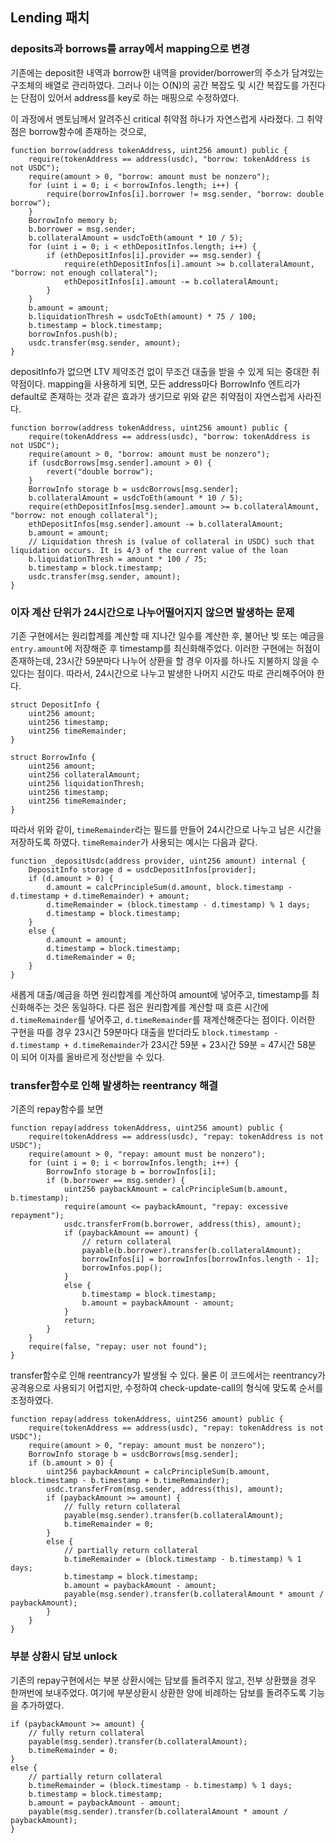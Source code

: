 ## Lending 패치
### deposits과 borrows를 array에서 mapping으로 변경
기존에는 deposit한 내역과 borrow한 내역을 provider/borrower의 주소가 담겨있는 구조체의 배열로 관리하였다. 그러나 이는 O(N)의 공간 복잡도 및 시간 복잡도를 가진다는 단점이 있어서 address를 key로 하는 매핑으로 수정하였다.

이 과정에서 멘토님께서 알려주신 critical 취약점 하나가 자연스럽게 사라졌다. 그 취약점은 borrow함수에 존재하는 것으로,
```solidity
function borrow(address tokenAddress, uint256 amount) public {
    require(tokenAddress == address(usdc), "borrow: tokenAddress is not USDC");
    require(amount > 0, "borrow: amount must be nonzero");
    for (uint i = 0; i < borrowInfos.length; i++) {
        require(borrowInfos[i].borrower != msg.sender, "borrow: double borrow");
    }
    BorrowInfo memory b;
    b.borrower = msg.sender;
    b.collateralAmount = usdcToEth(amount * 10 / 5);
    for (uint i = 0; i < ethDepositInfos.length; i++) {
        if (ethDepositInfos[i].provider == msg.sender) {
            require(ethDepositInfos[i].amount >= b.collateralAmount, "borrow: not enough collateral");
            ethDepositInfos[i].amount -= b.collateralAmount;
        }
    }
    b.amount = amount;
    b.liquidationThresh = usdcToEth(amount) * 75 / 100;
    b.timestamp = block.timestamp;
    borrowInfos.push(b);
    usdc.transfer(msg.sender, amount);
}
```

depositInfo가 없으면 LTV 제약조건 없이 무조건 대출을 받을 수 있게 되는 중대한 취약점이다. mapping을 사용하게 되면, 모든 address마다 BorrowInfo 엔트리가 default로 존재하는 것과 같은 효과가 생기므로 위와 같은 취약점이 자연스럽게 사라진다.

```solidity
function borrow(address tokenAddress, uint256 amount) public {
    require(tokenAddress == address(usdc), "borrow: tokenAddress is not USDC");
    require(amount > 0, "borrow: amount must be nonzero");
    if (usdcBorrows[msg.sender].amount > 0) {
        revert("double borrow");
    }
    BorrowInfo storage b = usdcBorrows[msg.sender];
    b.collateralAmount = usdcToEth(amount * 10 / 5);
    require(ethDepositInfos[msg.sender].amount >= b.collateralAmount, "borrow: not enough collateral");
    ethDepositInfos[msg.sender].amount -= b.collateralAmount;
    b.amount = amount;
    // Liquidation thresh is (value of collateral in USDC) such that liquidation occurs. It is 4/3 of the current value of the loan
    b.liquidationThresh = amount * 100 / 75;
    b.timestamp = block.timestamp;
    usdc.transfer(msg.sender, amount);
}
```

### 이자 계산 단위가 24시간으로 나누어떨어지지 않으면 발생하는 문제
기존 구현에서는 원리합계를 계산할 때 지나간 일수를 계산한 후, 불어난 빚 또는 예금을 `entry.amount`에 저장해준 후 timestamp를 최신화해주었다. 이러한 구현에는 허점이 존재하는데, 23시간 59분마다 나누어 상환을 할 경우 이자를 하나도 지불하지 않을 수 있다는 점이다. 따라서, 24시간으로 나누고 발생한 나머지 시간도 따로 관리해주어야 한다.

```solidity
struct DepositInfo {
    uint256 amount;
    uint256 timestamp;
    uint256 timeRemainder;
}

struct BorrowInfo {
    uint256 amount;
    uint256 collateralAmount;
    uint256 liquidationThresh;
    uint256 timestamp;
    uint256 timeRemainder;
}
```

따라서 위와 같이, `timeRemainder`라는 필드를 만들어 24시간으로 나누고 남은 시간을 저장하도록 하였다. `timeRemainder`가 사용되는 예시는 다음과 같다.

```solidity
function _depositUsdc(address provider, uint256 amount) internal {
    DepositInfo storage d = usdcDepositInfos[provider];
    if (d.amount > 0) {
        d.amount = calcPrincipleSum(d.amount, block.timestamp - d.timestamp + d.timeRemainder) + amount;
        d.timeRemainder = (block.timestamp - d.timestamp) % 1 days;
        d.timestamp = block.timestamp;
    }
    else {
        d.amount = amount;
        d.timestamp = block.timestamp;
        d.timeRemainder = 0;
    }
}
```

새롭게 대출/예금을 하면 원리합계를 계산하여 amount에 넣어주고, timestamp를 최신화해주는 것은 동일하다. 다른 점은 원리합계를 계산할 때 흐른 시간에 `d.timeRemainder`를 넣어주고, `d.timeRemainder`를 재계산해준다는 점이다. 이러한 구현을 따를 경우 23시간 59분마다 대출을 받더라도 `block.timestamp - d.timestamp + d.timeRemainder`가 23시간 59분 + 23시간 59분 = 47시간 58분 이 되어 이자를 올바르게 정산받을 수 있다.

### transfer함수로 인해 발생하는 reentrancy 해결
기존의 repay함수를 보면
```solidity
function repay(address tokenAddress, uint256 amount) public {
    require(tokenAddress == address(usdc), "repay: tokenAddress is not USDC");
    require(amount > 0, "repay: amount must be nonzero");
    for (uint i = 0; i < borrowInfos.length; i++) {
        BorrowInfo storage b = borrowInfos[i];
        if (b.borrower == msg.sender) {
            uint256 paybackAmount = calcPrincipleSum(b.amount, b.timestamp);
            require(amount <= paybackAmount, "repay: excessive repayment");
            usdc.transferFrom(b.borrower, address(this), amount);
            if (paybackAmount == amount) {
                // return collateral
                payable(b.borrower).transfer(b.collateralAmount);
                borrowInfos[i] = borrowInfos[borrowInfos.length - 1];
                borrowInfos.pop();
            }
            else {
                b.timestamp = block.timestamp;
                b.amount = paybackAmount - amount;
            }
            return;
        }
    }
    require(false, "repay: user not found");
}
```

transfer함수로 인해 reentrancy가 발생될 수 있다. 물론 이 코드에서는 reentrancy가 공격용으로 사용되기 어렵지만, 수정하여 check-update-call의 형식에 맞도록 순서를 조정하였다.

```solidity
function repay(address tokenAddress, uint256 amount) public {
    require(tokenAddress == address(usdc), "repay: tokenAddress is not USDC");
    require(amount > 0, "repay: amount must be nonzero");
    BorrowInfo storage b = usdcBorrows[msg.sender];
    if (b.amount > 0) {
        uint256 paybackAmount = calcPrincipleSum(b.amount, block.timestamp - b.timestamp + b.timeRemainder);
        usdc.transferFrom(msg.sender, address(this), amount);
        if (paybackAmount >= amount) {
            // fully return collateral
            payable(msg.sender).transfer(b.collateralAmount);
            b.timeRemainder = 0;
        }
        else {
            // partially return collateral
            b.timeRemainder = (block.timestamp - b.timestamp) % 1 days;
            b.timestamp = block.timestamp;
            b.amount = paybackAmount - amount;
            payable(msg.sender).transfer(b.collateralAmount * amount / paybackAmount);
        }
    }
}
```

### 부분 상환시 담보 unlock
기존의 repay구현에서는 부분 상환시에는 담보를 돌려주지 않고, 전부 상환했을 경우 한꺼번에 보내주었다. 여기에 부분상환시 상환한 양에 비례하는 담보를 돌려주도록 기능을 추가하였다. 

```solidity
if (paybackAmount >= amount) {
    // fully return collateral
    payable(msg.sender).transfer(b.collateralAmount);
    b.timeRemainder = 0;
}
else {
    // partially return collateral
    b.timeRemainder = (block.timestamp - b.timestamp) % 1 days;
    b.timestamp = block.timestamp;
    b.amount = paybackAmount - amount;
    payable(msg.sender).transfer(b.collateralAmount * amount / paybackAmount);
}
```